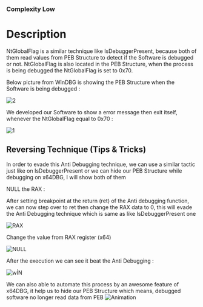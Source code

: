 ### Complexity Low

# Description

NtGlobalFlag is a similar technique like IsDebuggerPresent, because both of them read values from PEB Structure to detect if the Software is debugged or not.  NtGlobalFlag is also located in the PEB Structure, when the process is being debugged the NtGlobalFlag is set to 0x70. 

Below picture from WinDBG is showing the PEB Structure when the Software is being debugged :   

![2](https://user-images.githubusercontent.com/42712921/184474254-a11ad572-9a06-4b98-82a7-9ab74074a5f7.PNG)

We developed our Software to show a error message then exit itself, whenever the NtGlobalFlag equal to 0x70 : 

![1](https://user-images.githubusercontent.com/42712921/184474306-7daf0fd9-d19f-4190-b035-0f64a641e1b5.PNG)

## Reversing Technique (Tips & Tricks)

In order to evade this Anti Debugging technique, we can use a similar tactic just like on IsDebuggerPresent or we can hide our PEB Structure while debugging on x64DBG, I will show both of them 

NULL the RAX :

After setting breakpoint at the return (ret) of the Anti debugging function, we can now step over to ret then change the RAX data to 0, this will evade the Anti Debugging technique which is same as like IsDebuggerPresent one


![RAX](https://user-images.githubusercontent.com/42712921/184475907-d5a027dd-8493-4bba-952a-04e5825fbef7.PNG)

Change the value from RAX register (x64)

![NULL](https://user-images.githubusercontent.com/42712921/184475892-90fb5583-7972-40a9-90d7-1004327ac3b1.PNG)

After the execution we can see it beat the Anti Debugging :


![wİN](https://user-images.githubusercontent.com/42712921/184475933-c59c7c58-5857-437c-8cd9-04ac11a1b573.PNG)


We can also able to automate this process by an awesome feature of  x64DBG, it help us to hide our PEB Structure which means, debugged software no longer read data from PEB
![Animation](https://user-images.githubusercontent.com/42712921/184476023-46a9bec2-8eb5-4f97-b4b1-9b0d4107686b.gif)



